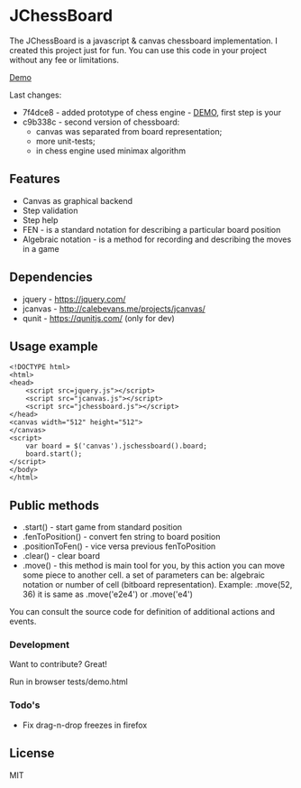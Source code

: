 # JChessBoard

The JChessBoard is a javascript & canvas chessboard implementation.
I created this project just for fun. You can use this code in your project without any fee or limitations.

[Demo](http://velichko.net/projects/jchessboard/demo.html)

Last changes:

* 7f4dce8 - added prototype of chess engine - [DEMO](http://velichko.net/projects/jchessboard/engine.html), first step is your
* c9b338c - second version of chessboard:
    - canvas was separated from board representation; 
    - more unit-tests;
    - in chess engine used minimax algorithm

## Features

  - Canvas as graphical backend
  - Step validation
  - Step help
  - FEN - is a standard notation for describing a particular board position
  - Algebraic notation - is a method for recording and describing the moves in a game

## Dependencies

   - jquery - https://jquery.com/
   - jcanvas - http://calebevans.me/projects/jcanvas/
   - qunit - https://qunitjs.com/ (only for dev)

## Usage example
    
    <!DOCTYPE html>
    <html>
    <head>
        <script src=jquery.js"></script>
        <script src="jcanvas.js"></script>
        <script src="jchessboard.js"></script>
    </head>
    <canvas width="512" height="512">
    </canvas>
    <script>
        var board = $('canvas').jschessboard().board;
        board.start();
    </script>
    </body>
    </html>

## Public methods

 - .start() - start game from standard position
 - .fenToPosition() - convert fen string to board position
 - .positionToFen() - vice versa previous fenToPosition
 - .clear() - clear board
 - .move() - this method is main tool for you,
     by this action you can move some piece to another cell.
     a set of parameters can be: algebraic notation or number of cell (bitboard representation).
     Example: .move(52, 36) it is same as .move('e2e4') or .move('e4')
        
You can consult the source code for definition of additional actions and events.

### Development

Want to contribute? Great!

Run in browser tests/demo.html

### Todo's

- Fix drag-n-drop freezes in firefox

License
----

MIT

